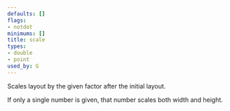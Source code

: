 ```yaml
---
defaults: []
flags:
- notdot
minimums: []
title: scale
types:
- double
- point
used_by: G
---
```

Scales layout by the given factor after the initial layout.

If only a single number is given, that number scales both width and height.
